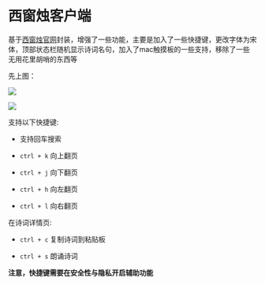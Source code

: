 # 西窗烛客户端

基于[西窗烛官网](http://lib.xcz.im/library)封装，增强了一些功能，主要是加入了一些快捷键，更改字体为宋体，顶部状态栏随机显示诗词名句，加入了mac触摸板的一些支持，移除了一些无用花里胡哨的东西等

先上图：

![](https://s3.bmp.ovh/imgs/2021/10/30d872586bb9814a.jpg)


![](https://s3.bmp.ovh/imgs/2021/10/29388ef3e2f784ab.jpg)


支持以下快捷键:

*  支持回车搜索

* `ctrl + k` 向上翻页

* `ctrl + j` 向下翻页

* `ctrl + h` 向左翻页

* `ctrl + l` 向右翻页

在诗词详情页:

* `ctrl + c` 复制诗词到粘贴板

* `ctrl + s` 朗诵诗词


**注意，快捷键需要在安全性与隐私开启辅助功能**
